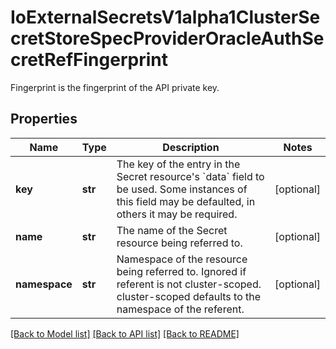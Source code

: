 # IoExternalSecretsV1alpha1ClusterSecretStoreSpecProviderOracleAuthSecretRefFingerprint

Fingerprint is the fingerprint of the API private key.
## Properties
Name | Type | Description | Notes
------------ | ------------- | ------------- | -------------
**key** | **str** | The key of the entry in the Secret resource&#39;s &#x60;data&#x60; field to be used. Some instances of this field may be defaulted, in others it may be required. | [optional] 
**name** | **str** | The name of the Secret resource being referred to. | [optional] 
**namespace** | **str** | Namespace of the resource being referred to. Ignored if referent is not cluster-scoped. cluster-scoped defaults to the namespace of the referent. | [optional] 

[[Back to Model list]](../README.md#documentation-for-models) [[Back to API list]](../README.md#documentation-for-api-endpoints) [[Back to README]](../README.md)


